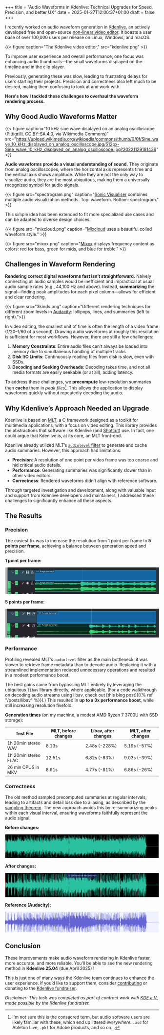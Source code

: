 +++
title = "Audio Waveforms in Kdenlive: Technical Upgrades for Speed, Precision, and better UX"
date = 2025-01-27T12:00:37+01:00
draft = false
+++

I recently worked on audio waveform generation in [Kdenlive](https://kdenlive.org), an actively developed free and open-source [non-linear video editor](https://en.wikipedia.org/wiki/Non-linear_editing). It boasts a user base of over 100,000 users per release on Linux, Windows, and macOS.

{{< figure caption="The Kdenlive video editor." src="kdenlive.png" >}}

To improve user experience and overall performance, one focus was enhancing audio thumbnails—the small waveforms displayed on the timeline and in the clip player.

Previously, generating these was slow, leading to frustrating delays for users starting their projects. Precision and correctness also left much to be desired, making them confusing to look at and work with.

**Here's how I tackled these challenges to overhaul the waveform rendering process.**

## Why Good Audio Waveforms Matter

{{< figure caption="10 kHz sine wave displayed on an analog oscilloscope ([Pittigrilli](https://commons.wikimedia.org/wiki/File:Sine_wave_10_kHz_displayed_on_analog_oscilloscope.jpg), [CC BY-SA 4.0](https://creativecommons.org/licenses/by-sa/4.0), via Wikimedia Commons)" src="https://upload.wikimedia.org/wikipedia/commons/thumb/0/0f/Sine_wave_10_kHz_displayed_on_analog_oscilloscope.jpg/512px-Sine_wave_10_kHz_displayed_on_analog_oscilloscope.jpg?20221129181436" >}}

**Audio waveforms provide a visual understanding of sound.** They originate from analog oscilloscopes, where the horizontal axis represents time and the vertical axis shows amplitude. While they are not the only way to visualize audio, they are the most ubiquitous, making them a universally recognized symbol for audio signals.

{{< figure src="spectrogram.png" caption="[Sonic Visualiser](https://www.sonicvisualiser.org/) combines multiple audio visualization methods. Top: waveform. Bottom: spectrogram." >}}

This simple idea has been extended to fit more specialized use cases and can be adapted to diverse design choices.

{{< figure src="mixcloud.png" caption="[Mixcloud](https://www.mixcloud.com/) uses a beautiful coiled waveform style." >}}

{{< figure src="mixxx.png" caption="[Mixxx](https://mixxx.org) displays frequency content as colors: red for bass, green for mids, and blue for treble." >}}

## Challenges in Waveform Rendering

**Rendering correct digital waveforms fast isn’t straightforward.** Naively connecting all audio samples would be inefficient and impractical at usual audio sample rates (e.g., 44,100 Hz and above). Instead, **summarizing** the signal—finding peak amplitudes for each pixel column—allows for efficient and clear rendering.

{{< figure src="3kinds.png" caption="Different rendering techniques for different zoom levels in [Audacity](https://www.audacityteam.org/): lollipops, lines, and summaries (left to right).">}}

In video editing, the smallest unit of time is often the length of a video frame (1/20–1/60 of a second). Drawing audio waveforms at roughly this resolution is sufficient for most workflows. However, there are still a few challenges:

1. **Memory Constraints**: Entire audio files can't always be loaded into memory due to simultaneous handling of multiple tracks.
2. **Disk I/O Limits**: Continuously reading files from disk is slow, even with SSDs.
3. **Decoding and Seeking Overheads**: Decoding takes time, and not all media formats are easily seekable (or at all), adding latency.

To address these challenges, we **precompute** low-resolution summaries then **cache** them in *peak files*[^peakfiles]. This allows the application to display waveforms quickly without repeatedly decoding the audio.
[^peakfiles]: I'm not sure this is the consacred term, but audio software users are likely familiar with these, which end up littered *everywhere*: `.asd` for Ableton Live, `.pkf` for Adobe products, and so on...

## Why Kdenlive’s Approach Needed an Upgrade

Kdenlive is based on [MLT](https://www.mltframework.org/), a C framework designed as a toolkit for multimedia applications, with a focus on video editing. This library provides the abstractions that software like Kdenlive (and [Shotcut](https://www.shotcut.org/)) use. In fact, one could argue that Kdenlive is, at its core, an MLT front-end.

Kdenlive already utilized MLT’s [`audiolevel` filter](https://www.mltframework.org/plugins/FilterAudiolevel/) to generate and cache audio summaries. However, this approach had limitations:

- **Precision**: A resolution of one point per video frame was too coarse and hid critical audio details.
- **Performance**: Generating summaries was significantly slower than in other video editors.
- **Correctness**: Rendered waveforms didn’t align with reference software.

Through targeted investigation and development, along with valuable input and support from Kdenlive developers and maintainers, I addressed these challenges to significantly enhance all these aspects.

## The Results

### Precision

The easiest fix was to increase the resolution from 1 point per frame to **5 points per frame**, achieving a balance between generation speed and precision.

**1 point per frame:**

![before](before.png)

**5 points per frame:**

![after](after.png)

### Performance

Profiling revealed MLT’s `audiolevel` filter as the main bottleneck: it was slower to retrieve frame metadata than to decode audio. Replacing it with a streamlined implementation reduced unnecessary operations and resulted in a modest performance boost.

The best gains came from bypassing MLT entirely by leveraging the ubiquitous `libav` library directly, where applicable. (For a code walkthrough on decoding audio streams using libav, check out [this blog post]({{% ref "/posts/libav" %}}).) This resulted in **up to a 3x performance boost**, while still increasing resolution fivefold.

**Generation times** (on my machine, a modest AMD Ryzen 7 3700U with SSD storage):

| Test File            | MLT, before changes | Libav, after changes | MLT, after changes |
| -------------------- | ------------------- | -------------------- | ------------------ |
| 1h 20min stereo WAV  | 8.13s               | 2.48s (-228%)        | 5.19s (-57%)       |
| 1h 20min stereo FLAC | 12.51s              | 6.82s (-83%)         | 9.03s (-39%)       |
| 26 min OPUS in MKV   | 8.61s               | 4.77s (-81%)         | 6.86s (-26%)       |

### Correctness

The old method sampled precomputed summaries at regular intervals, leading to artifacts and detail loss due to aliasing, as described by the [sampling theorem](https://en.wikipedia.org/wiki/Nyquist%E2%80%93Shannon_sampling_theorem). The new approach avoids this by re-summarizing peaks within each visual interval, ensuring waveforms faithfully represent the audio signal.

**Before changes:**

![ref-before](ref-before.png)

**After changes:**

![ref-after](ref-after.png)

**Reference (Audacity):**

![ref-audacity](ref-audacity.png)

## Conclusion

These improvements make audio waveform rendering in Kdenlive faster, more accurate, and more reliable. You'll be able to see the new rendering method in **Kdenlive 25.04** (due April 2025) !

This is just one of many ways the Kdenlive team continues to enhance the user experience. If you’d like to support them, consider [contributing](https://kdenlive.org/en/developers-welcome/) or donating to the [Kdenlive fundraiser](https://kdenlive.org/en/fund/).

*Disclaimer: This task was completed as part of contract work with [KDE e.V.](https://ev.kde.org/), made possible by the Kdenlive fundraiser.*

